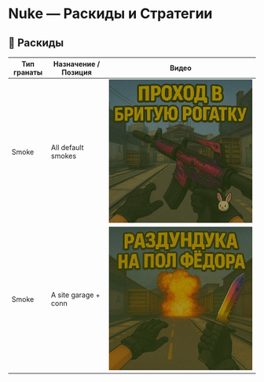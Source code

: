 # Nuke — Раскиды и Стратегии

## 🧨 Раскиды

| Тип гранаты | Назначение / Позиция         | Видео |
|-------------|------------------------------|-------|
| Smoke         | All default smokes              | [![Смотреть](assets/prohod_v_rogatku.png)](https://www.youtube.com/watch?v=bJRZk9XTUHA&ab_channel=CSTactics) |
| Smoke         | A site garage + conn            | [![Смотреть](assets/razdunduchka.png)](https://www.youtube.com/shorts/jg6fmUbiZbw) |

